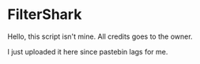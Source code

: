 # FilterShark

Hello, this script isn't mine. All credits goes to the owner.

I just uploaded it here since pastebin lags for me.
